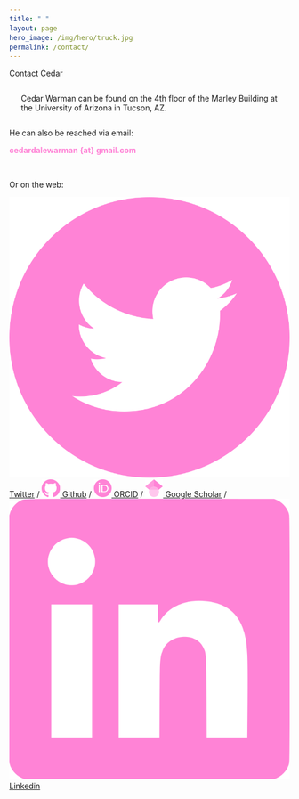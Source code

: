 ```yaml
---
title: " "
layout: page
hero_image: /img/hero/truck.jpg
permalink: /contact/
---
```


<style type="text/css">
    .email-address{ color: rgb(255, 131, 214);
                    font-weight: bold; }
</style>

<div class="container is-max-desktop has-text-centered">
	<p class="title is-2">Contact Cedar</p>
</div>

<div class="container is-max-desktop has-text-centered">
	<div class="columns">
		<div class="column is-3">
		</div>
		<div class="column is-6">
			<p class="my-2">
				Cedar Warman can be found on the 4th floor of the Marley Building at the University of Arizona in Tucson, AZ.
			</p>
		</div>
		<div class="column is-3">
		</div>
	</div>
	<div class="columns">
		<div class="column">
			<p class="my-2">He can also be reached via email:</p>
			<p class="email-address my-2">cedardalewarman {at} gmail.com</p>
			<br>
			<p class="mb-4">Or on the web:</p>
			<a href="https://twitter.com/CedarWarman"><img class="inline-block icon" src="/img/icons/twitter_icon.svg"></a><a href= "https://twitter.com/CedarWarman"> Twitter</a> / <a href="https://github.com/cedarwarman"><img class="inline-block icon" src="/img/icons/github_icon.svg"></a><a href= "https://github.com/cedarwarman"> Github</a> / <a href="https://orcid.org/0000-0002-6760-1869"><img class="inline-block icon" src="/img/icons/orcid_icon.svg"></a><a href= "https://orcid.org/0000-0002-6760-1869"> ORCID</a> / <a href="https://scholar.google.com/citations?user=BSCuLzIAAAAJ&hl=en"><img class="inline-block icon" src="/img/icons/gscholar_icon.svg"></a><a href= "https://scholar.google.com/citations?user=BSCuLzIAAAAJ&hl=en"> Google Scholar</a> / <a href="https://www.linkedin.com/in/cedarwarman/"><img class="inline-block icon" src="/img/icons/lin_icon.svg"></a><a href= "https://www.linkedin.com/in/cedarwarman/"> Linkedin</a>
		</div>
	</div>
</div>
